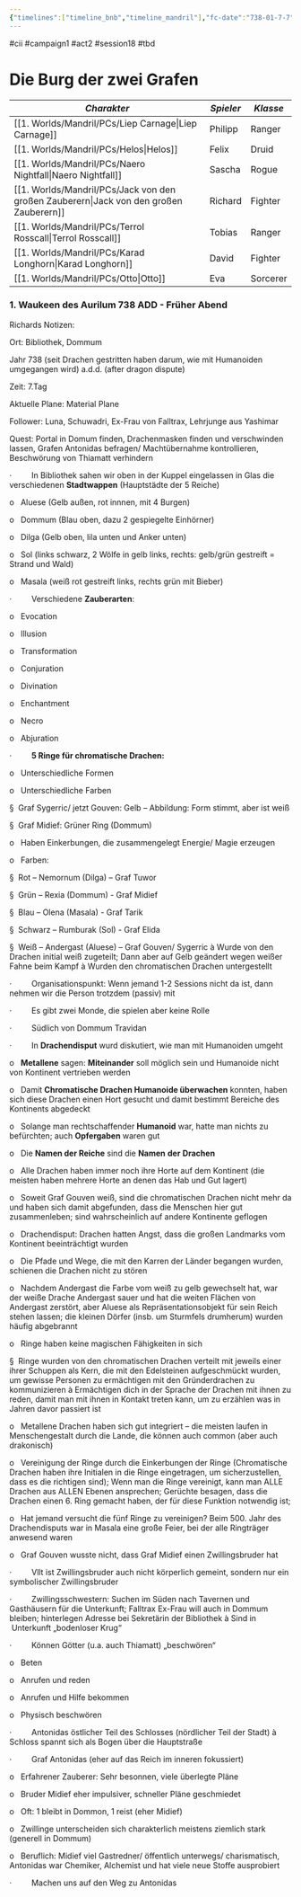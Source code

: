 ```yaml
---
{"timelines":["timeline_bnb","timeline_mandril"],"fc-date":"738-01-7-7","fc-end":null,"fc-display-name":"Die Burg der zwei Grafen","aat-event-body":"Getarnt als Medievh dringen Jack und Helos in die Burg der Grafen ein und treffen dort auf Medievhs \"Zwilling\" den innenpolitisch aktiven Grafen Antonidas...","aat-render-enabled":true,"fc-category":"Campaign B&B","dg-publish":true,"permalink":"/2-journals/mandril/campaign-b-and-b/2-act/2024-01-18/","dgPassFrontmatter":true}
---
```


#cii #campaign1 #act2 #session18 #tbd 

# Die Burg der zwei Grafen

| *Charakter* | *Spieler* | *Klasse* |
| ----------- | ----------- | ----------- |
| [[1. Worlds/Mandril/PCs/Liep Carnage\|Liep Carnage]] | Philipp | Ranger |
| [[1. Worlds/Mandril/PCs/Helos\|Helos]] | Felix | Druid |
| [[1. Worlds/Mandril/PCs/Naero Nightfall\|Naero Nightfall]] | Sascha | Rogue |
| [[1. Worlds/Mandril/PCs/Jack von den großen Zauberern\|Jack von den großen Zauberern]] | Richard | Fighter |
| [[1. Worlds/Mandril/PCs/Terrol Rosscall\|Terrol Rosscall]] | Tobias | Ranger |
| [[1. Worlds/Mandril/PCs/Karad Longhorn\|Karad Longhorn]] | David | Fighter |
| [[1. Worlds/Mandril/PCs/Otto\|Otto]] | Eva | Sorcerer |

### 1. Waukeen des Aurilum 738 ADD - Früher Abend

Richards Notizen:

Ort: Bibliothek, Dommum

Jahr 738 (seit Drachen gestritten haben darum, wie mit Humanoiden umgegangen wird) a.d.d. (after dragon dispute)

Zeit: 7.Tag

Aktuelle Plane: Material Plane

Follower: Luna, Schuwadri, Ex-Frau von Falltrax, Lehrjunge aus Yashimar

Quest: Portal in Domum finden, Drachenmasken finden und verschwinden lassen, Grafen Antonidas befragen/ Machtübernahme kontrollieren, Beschwörung von Thiamatt verhindern

·         In Bibliothek sahen wir oben in der Kuppel eingelassen in Glas die verschiedenen **Stadtwappen** (Hauptstädte der 5 Reiche)

o   Aluese (Gelb außen, rot innnen, mit 4 Burgen)

o   Dommum (Blau oben, dazu 2 gespiegelte Einhörner)

o   Dilga (Gelb oben, lila unten und Anker unten)

o   Sol (links schwarz, 2 Wölfe in gelb links, rechts: gelb/grün gestreift = Strand und Wald)

o   Masala (weiß rot gestreift links, rechts grün mit Bieber)

·         Verschiedene **Zauberarten**:

o   Evocation

o   Illusion

o   Transformation

o   Conjuration

o   Divination

o   Enchantment

o   Necro

o   Abjuration

·         **5 Ringe für chromatische Drachen:**

o   Unterschiedliche Formen

o   Unterschiedliche Farben

§  Graf Sygerric/ jetzt Gouven: Gelb – Abbildung: Form stimmt, aber ist weiß

§  Graf Midief: Grüner Ring (Dommum)

o   Haben Einkerbungen, die zusammengelegt Energie/ Magie erzeugen

o   Farben:

§  Rot – Nemornum (Dilga) – Graf Tuwor

§  Grün – Rexia (Dommum) - Graf Midief

§  Blau – Olena (Masala) - Graf Tarik

§  Schwarz – Rumburak (Sol) - Graf Elida

§  Weiß – Andergast (Aluese) – Graf Gouven/ Sygerric à Wurde von den Drachen initial weiß zugeteilt; Dann aber auf Gelb geändert wegen weißer Fahne beim Kampf à Wurden den chromatischen Drachen untergestellt

·         Organisationspunkt: Wenn jemand 1-2 Sessions nicht da ist, dann nehmen wir die Person trotzdem (passiv) mit

·         Es gibt zwei Monde, die spielen aber keine Rolle

·         Südlich von Dommum Travidan

·         In **Drachendisput** wurd diskutiert, wie man mit Humanoiden umgeht

o   **Metallene** sagen: **Miteinander** soll möglich sein und Humanoide nicht von Kontinent vertrieben werden

o   Damit **Chromatische Drachen Humanoide überwachen** konnten, haben sich diese Drachen einen Hort gesucht und damit bestimmt Bereiche des Kontinents abgedeckt

o   Solange man rechtschaffender **Humanoid** war, hatte man nichts zu befürchten; auch **Opfergaben** waren gut

o   Die **Namen der Reiche** sind die **Namen** **der** **Drachen**

o   Alle Drachen haben immer noch ihre Horte auf dem Kontinent (die meisten haben mehrere Horte an denen das Hab und Gut lagert)

o   Soweit Graf Gouven weiß, sind die chromatischen Drachen nicht mehr da und haben sich damit abgefunden, dass die Menschen hier gut zusammenleben; sind wahrscheinlich auf andere Kontinente geflogen

o   Drachendisput: Drachen hatten Angst, dass die großen Landmarks vom Kontinent beeinträchtigt wurden

o   Die Pfade und Wege, die mit den Karren der Länder begangen wurden, schienen die Drachen nicht zu stören

o   Nachdem Andergast die Farbe vom weiß zu gelb gewechselt hat, war der weiße Drache Andergast sauer und hat die weiten Flächen von Andergast zerstört, aber Aluese als Repräsentationsobjekt für sein Reich stehen lassen; die kleinen Dörfer (insb. um Sturmfels drumherum) wurden häufig abgebrannt

o   Ringe haben keine magischen Fähigkeiten in sich

§  Ringe wurden von den chromatischen Drachen verteilt mit jeweils einer ihrer Schuppen als Kern, die mit den Edelsteinen aufgeschmückt wurden, um gewisse Personen zu ermächtigen mit den Gründerdrachen zu kommunizieren à Ermächtigen dich in der Sprache der Drachen mit ihnen zu reden, damit man mit ihnen in Kontakt treten kann, um zu erzählen was in Jahren davor passiert ist

o   Metallene Drachen haben sich gut integriert – die meisten laufen in Menschengestalt durch die Lande, die können auch common (aber auch drakonisch)

o   Vereinigung der Ringe durch die Einkerbungen der Ringe (Chromatische Drachen haben ihre Initialen in die Ringe eingetragen, um sicherzustellen, dass es die richtigen sind); Wenn man die Ringe vereinigt, kann man ALLE Drachen aus ALLEN Ebenen ansprechen; Gerüchte besagen, dass die Drachen einen 6. Ring gemacht haben, der für diese Funktion notwendig ist;

o   Hat jemand versucht die fünf Ringe zu vereinigen? Beim 500. Jahr des Drachendisputs war in Masala eine große Feier, bei der alle Ringträger anwesend waren

o   Graf Gouven wusste nicht, dass Graf Midief einen Zwillingsbruder hat

·         Vllt ist Zwillingsbruder auch nicht körperlich gemeint, sondern nur ein symbolischer Zwillingsbruder

·         Zwillingsschwestern: Suchen im Süden nach Tavernen und Gasthäusern für die Unterkunft; Falltrax Ex-Frau will auch in Dommum bleiben; hinterlegen Adresse bei Sekretärin der Bibliothek à Sind in  Unterkunft „bodenloser Krug“

·         Können Götter (u.a. auch Thiamatt) „beschwören“

o   Beten

o   Anrufen und reden

o   Anrufen und Hilfe bekommen

o   Physisch beschwören

·         Antonidas östlicher Teil des Schlosses (nördlicher Teil der Stadt) à Schloss spannt sich als Bogen über die Hauptstraße

·         Graf Antonidas (eher auf das Reich im inneren fokussiert)

o   Erfahrener Zauberer: Sehr besonnen, viele überlegte Pläne

o   Bruder Midief eher impulsiver, schneller Pläne geschmiedet

o   Oft: 1 bleibt in Dommon, 1 reist (eher Midief)

o   Zwillinge unterscheiden sich charakterlich meistens ziemlich stark (generell in Dommum)

o   Beruflich: Midief viel Gastredner/ öffentlich unterwegs/ charismatisch, Antonidas war Chemiker, Alchemist und hat viele neue Stoffe ausprobiert

·         Machen uns auf den Weg zu Antonidas